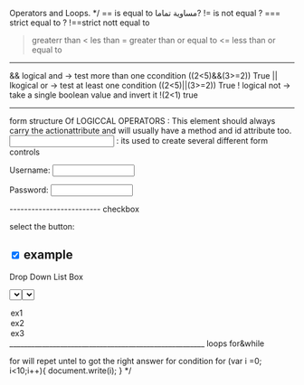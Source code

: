 Operators and Loops.
*/
== is equal to مساوية تماما? 
!= is not equal ?
=== strict equal to ?
!==strict nott equal to
> greaterr than
< les than
>= greater than  or equal to
<= less than or equal to 
----
&& logical and  -> test more than one ccondition               ((2<5)&&(3>=2)) True 
|| lkogical or  -> test at least one condition                 ((2<5)||(3>=2)) True
! logical not   -> take a single boolean value and invert it   !(2<1)  true
_____________________________________________
form structure Of LOGICCAL OPERATORS
<from> : This element should always carry the actionattribute and will usually have a method and id attribute too.
<input> : its used to create several different form controls
<form action="http://www.example.com/login.php">
<p>Username:
 <input type="text" name="username" size="15" 
 maxlength="30" />
</p>
<p>Password:
 <input type="password" name="password" size="15"
 maxlength="30" />
</form>
-------------------------
checkbox

<form action="http://www.example.com/profile.php">
<p>select the button:
 <br />

<input type="checkbox" name="service" 
 value="example" checked="checked" /> example
----------------------
Drop Down List Box

<select> : is used to create a drop down list box.
<select name="examples">
 <option value="ex1">ex1</option>
 <option value="ex2">ex2</option>
 <option value="ex3">ex3</option>
 </select>
______________________________________________________
loops for&while

for will repet untel to got the right answer for condition
for (var i =0; i<10;i++){ document.write(i); }
*/